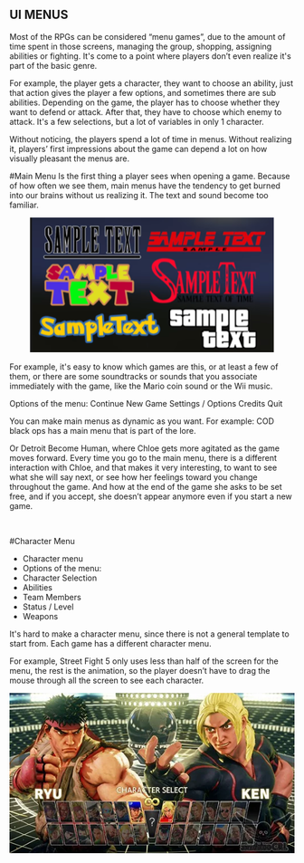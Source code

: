 ## UI MENUS
Most of the RPGs can be considered “menu games”, due to the amount of time spent in those screens, managing the group, shopping, assigning abilities or fighting.
It's come to a point where players don’t even realize it's part of the basic genre.

For example, the player gets a character, they want to choose an ability, just that action gives the player a few options, and sometimes there are sub abilities. Depending on the game, the player has to choose whether they want to defend or attack. After that, they have to choose which enemy to attack.
It's a few selections, but a lot of variables in only 1 character.

Without noticing, the players spend a lot of time in menus. Without realizing it, players’ first impressions about the game can depend a lot on how visually pleasant the menus are.

#Main Menu
Is the first thing a player sees when opening a game. Because of how often we see them, main menus have the tendency to get burned into our brains without us realizing it. The text and sound become too familiar.

<p align="center">
  <img src="https://github.com/Marta-24/UI-Menus/blob/main/Images/SampleText.png"> 
</p>

For example, it's easy to know which games are this, or at least a few of them, 
or there are some soundtracks or sounds that you associate immediately with the game, like the Mario coin sound or the Wii music.

Options of the menu:
Continue
New Game
Settings / Options
Credits
Quit

You can make main menus as dynamic as you want. For example: COD black ops has a main menu that is part of the lore. 

Or Detroit Become Human, where Chloe gets more agitated as the game moves forward. Every time you go to the main menu, there is a different interaction with Chloe, and that makes it very interesting, to want to see what she will say next, or see how her feelings toward you change throughout the game. And how at the end of the game she asks to be set free, and if you accept, she doesn’t appear anymore even if you start a new game.

![]()

#Character Menu
- Character menu
- Options of the menu:
- Character Selection
- Abilities
- Team Members
- Status / Level
- Weapons

It's hard to make a character menu, since there is not a general template to start from. Each game has a different character menu. 

For example, Street Fight 5 only uses less than half of the screen for the menu, the rest is the animation, so the player doesn’t have to drag the mouse through all the screen to see each character.

![](https://github.com/Marta-24/UI-Menus/blob/main/Images/StreetFightMainMenu.webp)
